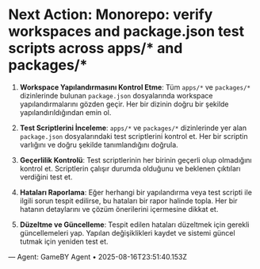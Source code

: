 # Next Action: Monorepo: verify workspaces and package.json test scripts across apps/* and packages/*

1. **Workspace Yapılandırmasını Kontrol Etme**: Tüm `apps/*` ve `packages/*` dizinlerinde bulunan `package.json` dosyalarında workspace yapılandırmalarını gözden geçir. Her bir dizinin doğru bir şekilde yapılandırıldığından emin ol.

2. **Test Scriptlerini İnceleme**: `apps/*` ve `packages/*` dizinlerinde yer alan `package.json` dosyalarındaki test scriptlerini kontrol et. Her bir scriptin varlığını ve doğru şekilde tanımlandığını doğrula.

3. **Geçerlilik Kontrolü**: Test scriptlerinin her birinin geçerli olup olmadığını kontrol et. Scriptlerin çalışır durumda olduğunu ve beklenen çıktıları verdiğini test et.

4. **Hataları Raporlama**: Eğer herhangi bir yapılandırma veya test scripti ile ilgili sorun tespit edilirse, bu hataları bir rapor halinde topla. Her bir hatanın detaylarını ve çözüm önerilerini içermesine dikkat et.

5. **Düzeltme ve Güncelleme**: Tespit edilen hataları düzeltmek için gerekli güncellemeleri yap. Yapılan değişiklikleri kaydet ve sistemi güncel tutmak için yeniden test et.

— Agent: GameBY Agent • 2025-08-16T23:51:40.153Z
